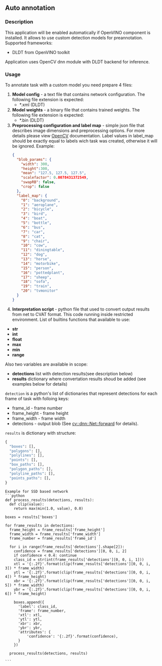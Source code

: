 ## Auto annotation

### Description

This application will be enabled automatically if OpenVINO component is installed. It allows to use custom detection models for preannotation.
Supported frameworks:
* DLDT from OpenVINO toolkit

Application uses OpenCV dnn module with DLDT backend for inference.

### Usage
To annotate task with a custom model you need prepare 4 files:
1. **Model config** - a text file that contains network configuration. The following file extension is expected:
   * *.xml (DLDT)
1. **Model weights** - a binary file that contains trained weights. The following file extension is expected:
   * *.bin (DLDT)
1. **Preprocessing configuration and label map** - simple json file that describes image dimensions and preprocessing options. For more details please view [OpenCV](https://docs.opencv.org/3.4/d6/d0f/group__dnn.html#ga0b7b7c3c530b747ef738178835e1e70f) documentation.
Label values in label_map should be exactly equal to labels wich task was created, otherwise it will be ignored.
  Example:
    ```json
    {
      "blob_params": {
        "width": 300,
        "height":300,
        "mean": "127.5, 127.5, 127.5",
        "scalefactor": 0.0078431372549,
        "swapRB": false,
        "crop": false
      },
      "label_map": {
        "0": "background",
        "1": "aeroplane",
        "2": "bicycle",
        "3": "bird",
        "4": "boat",
        "5": "bottle",
        "6": "bus",
        "7": "car",
        "8": "cat",
        "9": "chair",
        "10": "cow",
        "11": "diningtable",
        "12": "dog",
        "13": "horse",
        "14": "motorbike",
        "15": "person",
        "16": "pottedplant",
        "17": "sheep",
        "18": "sofa",
        "19": "train",
        "20": "tvmonitor"
      }
    }
    ```
1. **Interpretation script** - python file that used to convert output results from net to CVAT format. This code running inside restricted environment.
List of builtins functions that available to use:
* **str**
* **int**
* **float**
* **max**
* **min**
* **range**

Also two variables are available in scope:
* **detections** list with detection results(see description below)
* **results** dictionary where convertation results shoud be added (see examples below for details)

`detection` is a python's list of dictionaries that represent detections for each frame of task with folloing keys:
   * frame_id - frame number
   * frame_height - frame height
   * frame_width - frame width
   * detections - output blob (See [cv::dnn::Net::forward](https://docs.opencv.org/3.4/db/d30/classcv_1_1dnn_1_1Net.html#a98ed94cb6ef7063d3697259566da310b) for details).

`results` is dictionary with structure:
```python
{
  "boxes": [],
  "polygons": [],
  "polylines": [],
  "points": [],
  "box_paths": [],
  "polygon_paths": [],
  "polyline_paths": [],
  "points_paths": [],
}
```

    Example for SSD based network
    ```python
    def process_results(detections, results):
      def clip(value):
        return max(min(1.0, value), 0.0)

    boxes = results['boxes']

    for frame_results in detections:
      frame_height = frame_results['frame_height']
      frame_width = frame_results['frame_width']
      frame_number = frame_results['frame_id']

      for i in range(frame_results['detections'].shape[2]):
        confidence = frame_results['detections'][0, 0, i, 2]
        if confidence < 0.4: continue
        class_id = str(int(frame_results['detections'][0, 0, i, 1]))
        xtl = '{:.2f}'.format(clip(frame_results['detections'][0, 0, i, 3]) * frame_width)
        ytl = '{:.2f}'.format(clip(frame_results['detections'][0, 0, i, 4]) * frame_height)
        xbr = '{:.2f}'.format(clip(frame_results['detections'][0, 0, i, 5]) * frame_width)
        ybr = '{:.2f}'.format(clip(frame_results['detections'][0, 0, i, 6]) * frame_height)

        boxes.append({
          'label': class_id,
          'frame': frame_number,
          'xtl': xtl,
          'ytl': ytl,
          'xbr': xbr,
          'ybr': ybr,
          'attributes': {
              'confidence': '{:.2f}'.format(confidence),
          }
        })

      process_results(detections, results)

    ```
